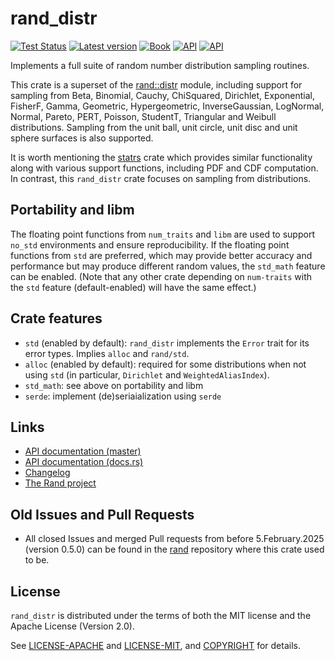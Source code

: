 # rand_distr

[![Test Status](https://github.com/rust-random/rand/actions/workflows/test.yml/badge.svg?event=push)](https://github.com/rust-random/rand/actions)
[![Latest version](https://img.shields.io/crates/v/rand_distr.svg)](https://crates.io/crates/rand_distr)
[![Book](https://img.shields.io/badge/book-master-yellow.svg)](https://rust-random.github.io/book/)
[![API](https://img.shields.io/badge/api-master-yellow.svg)](https://rust-random.github.io/rand/rand_distr)
[![API](https://docs.rs/rand_distr/badge.svg)](https://docs.rs/rand_distr)

Implements a full suite of random number distribution sampling routines.

This crate is a superset of the [rand::distr] module, including support
for sampling from Beta, Binomial, Cauchy, ChiSquared, Dirichlet, Exponential,
FisherF, Gamma, Geometric, Hypergeometric, InverseGaussian, LogNormal, Normal,
Pareto, PERT, Poisson, StudentT, Triangular and Weibull distributions.  Sampling
from the unit ball, unit circle, unit disc and unit sphere surfaces is also
supported.

It is worth mentioning the [statrs] crate which provides similar functionality
along with various support functions, including PDF and CDF computation. In
contrast, this `rand_distr` crate focuses on sampling from distributions.

## Portability and libm

The floating point functions from `num_traits` and `libm` are used to support
`no_std` environments and ensure reproducibility. If the floating point
functions from `std` are preferred, which may provide better accuracy and
performance but may produce different random values, the `std_math` feature
can be enabled. (Note that any other crate depending on `num-traits` with the
`std` feature (default-enabled) will have the same effect.)

## Crate features

-   `std` (enabled by default): `rand_distr` implements the `Error` trait for
    its error types. Implies `alloc` and `rand/std`.
-   `alloc` (enabled by default): required for some distributions when not using
    `std` (in particular, `Dirichlet` and `WeightedAliasIndex`).
-   `std_math`: see above on portability and libm
-   `serde`: implement (de)seriaialization using `serde`

## Links

-   [API documentation (master)](https://rust-random.github.io/rand/rand_distr)
-   [API documentation (docs.rs)](https://docs.rs/rand_distr)
-   [Changelog](CHANGELOG.md)
-   [The Rand project](https://github.com/rust-random/rand)


[statrs]: https://github.com/boxtown/statrs
[rand::distr]: https://rust-random.github.io/rand/rand/distr/index.html

## Old Issues and Pull Requests

- All closed Issues and merged Pull requests from before 5.February.2025 (version 0.5.0) can be found in the [rand](https://github.com/rust-random/rand) repository where this crate used to be.

## License

`rand_distr` is distributed under the terms of both the MIT license and the
Apache License (Version 2.0).

See [LICENSE-APACHE](LICENSE-APACHE) and [LICENSE-MIT](LICENSE-MIT), and
[COPYRIGHT](COPYRIGHT) for details.
